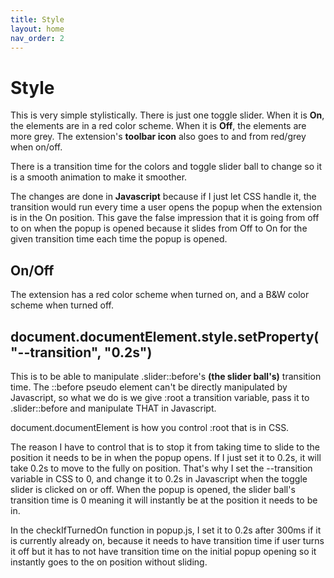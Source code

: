 ```yaml
---
title: Style
layout: home
nav_order: 2
---
```


# Style

This is very simple stylistically. There is just one toggle slider. When it is **On**, the elements are in a red color scheme. When it is **Off**, the elements are more grey. The extension's **toolbar icon** also goes to and from red/grey when on/off.

There is a transition time for the colors and toggle slider ball to change so it is a smooth animation to make it smoother.

The changes are done in **Javascript** because if I just let CSS handle it, the transition would run every time a user opens the popup when the extension is in the On position. This gave the false impression that it is going from off to on when the popup is opened because it slides from Off to On for the given transition time each time the popup is opened.

## On/Off

The extension has a red color scheme when turned on, and a B&W color scheme when turned off.

## document.documentElement.style.setProperty("--transition", "0.2s")

This is to be able to manipulate .slider::before's **(the slider ball's)** transition time. The ::before pseudo element can't be directly manipulated by Javascript, so what we do is we give :root a transition variable, pass it to .slider::before and manipulate THAT in Javascript.

document.documentElement is how you control :root that is in CSS.

The reason I have to control that is to stop it from taking time to slide to the position it needs to be in when the popup opens. If I just set it to 0.2s, it will take 0.2s to move to the fully on position. That's why I set the --transition variable in CSS to 0, and change it to 0.2s in Javascript when the toggle slider is clicked on or off. When the popup is opened, the slider ball's transition time is 0 meaning it will instantly be at the position it needs to be in.

In the checkIfTurnedOn function in popup.js, I set it to 0.2s after 300ms if it is currently already on, because it needs to have transition time if user turns it off but it has to not have transition time on the initial popup opening so it instantly goes to the on position without sliding.
